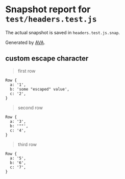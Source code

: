 # Snapshot report for `test/headers.test.js`

The actual snapshot is saved in `headers.test.js.snap`.

Generated by [AVA](https://ava.li).

## custom escape character

> first row

    Row {
      a: '1',
      b: 'some "escaped" value',
      c: '2',
    }

> second row

    Row {
      a: '3',
      b: '""',
      c: '4',
    }

> third row

    Row {
      a: '5',
      b: '6',
      c: '7',
    }
